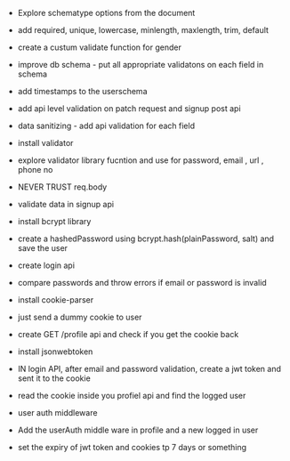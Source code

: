 
- Explore schematype options from the document
- add required, unique, lowercase, minlength, maxlength, trim, default
- create a custum validate function for gender
- improve db schema - put all appropriate validatons on each field in schema
- add timestamps to the userschema
- add api level validation on patch request and signup post api
- data sanitizing - add api validation for each field
- install validator
- explore  validator library  fucntion and use for password, email , url , phone no
- NEVER TRUST req.body


- validate data in signup api
- install bcrypt library
- create a hashedPassword  using bcrypt.hash(plainPassword, salt) and save the user 
- create login api
- compare passwords and throw errors if email or password  is invalid

- install cookie-parser
- just send a dummy cookie to user
- create GET /profile api and check if you get the cookie back
- install jsonwebtoken
- IN login API, after email and password validation, create a jwt token and sent it to the cookie
- read the cookie inside you profiel api and find the logged user
- user auth middleware
- Add the userAuth middle ware in profile and a new logged in user
- set the expiry of jwt token and cookies tp 7 days or something

